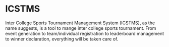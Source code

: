 # ICSTMS
Inter College Sports Tournament Management System (ICSTMS), as the name suggests, is a tool to mange inter college sports tournament. From event generation to team/individual registration to leaderboard management to winner declaration, everything will be taken care of.
